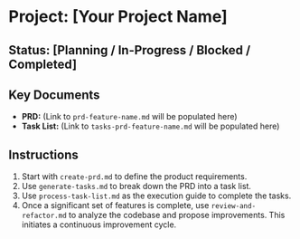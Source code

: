 # Project: [Your Project Name]

## Status: [Planning / In-Progress / Blocked / Completed]

## Key Documents
- **PRD:** (Link to `prd-feature-name.md` will be populated here)
- **Task List:** (Link to `tasks-prd-feature-name.md` will be populated here)

## Instructions
1.  Start with `create-prd.md` to define the product requirements.
2.  Use `generate-tasks.md` to break down the PRD into a task list.
3.  Use `process-task-list.md` as the execution guide to complete the tasks.
4.  Once a significant set of features is complete, use `review-and-refactor.md` to analyze the codebase and propose improvements. This initiates a continuous improvement cycle.
